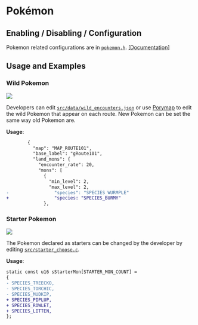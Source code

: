 # Pokémon
<!--primarina using scald, actvating steam engine-->

<!--gen 4 - occa berry-->
<!--gen 5 - scald-->
<!--gen 6 - fairy type-->
<!--gen 7 - primarina-->
<!--gen 8 - steam engine and coalassal-->

## Enabling / Disabling / Configuration
Pokemon related configurations are in [`pokemon.h`](../features/config/pokemon.h). [[Documentation]](../configurations/pokemon.md)

## Usage and Examples
### Wild Pokemon
![](https://archives.bulbagarden.net/media/upload/f/f9/Fire_Blast_III.png)

Developers can edit [`src/data/wild_encounters.json`](https://github.com/rh-hideout/pokeemerald-expansion/blob/upcoming/src/data/wild_encounters.json) or use [Porymap](https://github.com/huderlem/porymap) to edit the wild Pokemon that appear on each route. New Pokemon can be set the same way old Pokemon are.

**Usage**:
```diff
        {
          "map": "MAP_ROUTE101",
          "base_label": "gRoute101",
          "land_mons": {
            "encounter_rate": 20,
            "mons": [
              {
                "min_level": 2,
                "max_level": 2,
-                 "species": "SPECIES_WURMPLE"
+                 "species: "SPECIES_BURMY"
              },
```

### Starter Pokemon
![](https://archives.bulbagarden.net/media/upload/f/f9/Fire_Blast_III.png)

The Pokemon declared as starters can be changed by the developer by editing [`src/starter_choose.c`](https://github.com/rh-hideout/pokeemerald-expansion/blob/upcoming/src/starter_choose.c).

**Usage**:
```diff
static const u16 sStarterMon[STARTER_MON_COUNT] =
{
- SPECIES_TREECKO,
- SPECIES_TORCHIC,
- SPECIES_MUDKIP,
+ SPECIES_PIPLUP,
+ SPECIES_ROWLET,
+ SPECIES_LITTEN,
};

